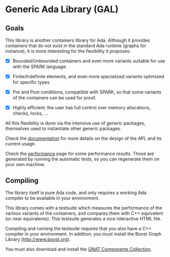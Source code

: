 
# Generic Ada Library (GAL)

## Goals

This library is another containers library for Ada. Although it
provides containers that do not exist in the standard Ada
runtime (graphs for instance), it is more interesting for the
flexibility it proposes:

  - [X] Bounded/Unbounded containers and even more variants suitable
        for use with the SPARK language.

  - [X] Finite/Indefinite elements, and even more specialized
        variants optimized for specific types

  - [X] Pre and Post conditions, compatible with SPARK, so that some
        variants of the containers can be used for proof.

  - [X] Highly efficient; the user has full control over memory
        allocations, checks, locks, ...

All this flexibility is done via the intensive use of generic
packages, themselves used to instantiate other generic packages.

Check the [documentation](https://briot.github.io/ada-traits-containers/) for
more details on the design of the API, and its current usage.

Check the [performance](https://briot.github.io/ada-traits-containers/perfs/)
page for some performance results. Those are generated by running the
automatic tests, so you can regenerate them on your own machine.

## Compiling

The library itself is pure Ada code, and only requires a working
Ada compiler to be available in your environment.

This library comes with a testsuite which measures the performance
of the various variants of the containers, and compares them with
C++ equivalent (or near equivalents). This testsuite generates a
nice interactive HTML file.

Compiling and running the testsuite requires that you also have a
C++ compiler in your environment. In addition, you must install the
Boost Graph Library (http://www.boost.org).

You must also download and install the
[GNAT Components Collection](http://libre.adacore.com).

